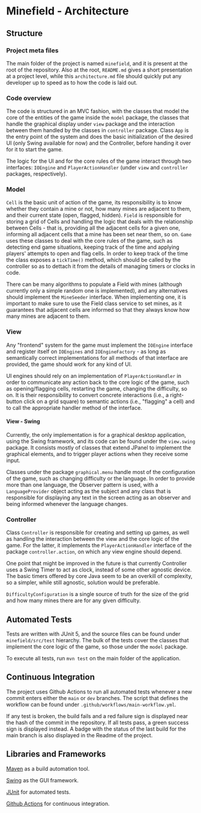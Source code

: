 # Minefield - Architecture

## Structure

### Project meta files
The main folder of the project is named `minefield`, and it is present at the root of the repository. Also at the root, `README.md` gives a short presentation at a project level, while this `architecture.md` file should quickly put any developer up to speed as to how the code is laid out. 

### Code overview
The code is structured in an MVC fashion, with the classes that model the core of the entities of the game inside the `model` package, the classes that handle the graphical display under `view` package and the interaction between them handled by the classes in `controller` package. Class `App` is the entry point of the system and does the basic initialization of the desired UI (only Swing available for now) and the Controller, before handing it over for it to start the game.

The logic for the UI and for the core rules of the game interact through two interfaces: `IOEngine` and `PlayerActionHandler` (under `view` and `controller` packages, respectively). 

### Model
`Cell` is the basic unit of action of the game, its responsibility is to know whether they contain a mine or not, how many mines are adjacent to them, and their current state (open, flagged, hidden). `Field` is responsible for storing a grid of Cells and handling the logic that deals with the relationship between Cells - that is, providing all the adjacent cells for a given one, informing all adjacent cells that a mine has been set near them, so on. `Game` uses these classes to deal with the core rules of the game, such as detecting end game situations, keeping track of the time and applying players' attempts to open and flag cells. In order to keep track of the time the class exposes a `tickTime()` method, which should be called by the controller so as to dettach it from the details of managing timers or clocks in code.

There can be many algorithms to populate a Field with mines (although currently only a simple random one is implemented), and any alternatives should implement the `MineSeeder` interface. When implementing one, it is important to make sure to use the Field class service to set mines, as it guarantees that adjacent cells are informed so that they always know how many mines are adjacent to them.

### View
Any "frontend" system for the game must implement the `IOEngine` interface and register itself on `IOEngines` and `IOEngineFactory` - as long as semantically correct implementations for all methods of that interface are provided, the game should work for any kind of UI. 

UI engines should rely on an implementation of `PlayerActionHandler` in order to communicate any action back to the core logic of the game, such as opening/flagging cells, restarting the game, changing the difficulty, so on. It is their responsibility to convert concrete interactions (i.e., a right-button click on a grid square) to semantic actions (i.e., "flagging" a cell) and to call the appropriate handler method of the interface.

#### View - Swing
Currently, the only implementation is for a graphical desktop application, using the Swing framework, and its code can be found under the `view.swing` package. It consists mostly of classes that extend JPanel to implement the graphical elements, and to trigger player actions when they receive some input.

Classes under the package `graphical.menu` handle most of the configuration of the game, such as changing difficulty or the language. In order to provide more than one language, the Observer pattern is used, with a `LanguageProvider` object acting as the subject and any class that is responsible for displaying any text in the screen acting as an observer and being informed whenever the language changes. 

### Controller
Class `Controller` is responsible for creating and setting up games, as well as handling the interaction between the view and the core logic of the game. For the latter, it implements the `PlayerActionHandler` interface of the package `controller.action`, on which any view engine should depend.

One point that might be improved in the future is that currently Controller uses a Swing Timer to act as clock, instead of some other agnostic device. The basic timers offered by core Java seem to be an overkill of complexity, so a simpler, while still agnostic, solution would be preferable.

`DifficultyConfiguration` is a single source of truth for the size of the grid and how many mines there are for any given difficulty.

## Automated Tests

Tests are written with JUnit 5, and the source files can be found under `minefield/src/test` hierarchy. The bulk of the tests cover the classes that implement the core logic of the game, so those under the `model` package.

To execute all tests, run `mvn test` on the main folder of the application.

## Continuous Integration

The project uses Github Actions to run all automated tests whenever a new commit enters either the `main` or `dev` branches. The script that defines the workflow can be found under `.github/workflows/main-workflow.yml`.

If any test is broken, the build fails and a red failure sign is displayed near the hash of the commit in the repository. If all tests pass, a green success sign is displayed instead. A badge with the status of the last build for the main branch is also displayed in the Readme of the project.

## Libraries and Frameworks

[Maven](https://maven.apache.org/guides/getting-started/maven-in-five-minutes.html) as a build automation tool.

[Swing](https://docs.oracle.com/javase/tutorial/uiswing/) as the GUI framework.

[JUnit](https://junit.org/junit5/docs/current/user-guide/) for automated tests.

[Github Actions](https://docs.github.com/en/actions/learn-github-actions) for continuous integration.

